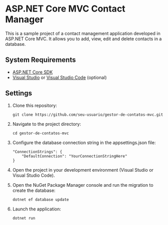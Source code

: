 # ASP.NET Core MVC Contact Manager

This is a sample project of a contact management application developed in ASP.NET Core MVC. It allows you to add, view, edit and delete contacts in a database.

## System Requirements

- [ASP.NET Core SDK](https://dotnet.microsoft.com/download)
- [Visual Studio](https://visualstudio.microsoft.com/) or [Visual Studio Code](https://code.visualstudio.com/) (optional)

## Settings

1. Clone this repository:

   ```shell
   git clone https://github.com/seu-usuario/gestor-de-contatos-mvc.git

2. Navigate to the project directory:
   ```shell
   cd gestor-de-contatos-mvc

3. Configure the database connection string in the appsettings.json file:
   ```shell
   "ConnectionStrings": {
       "DefaultConnection": "YourConnectionStringHere"
   }

4. Open the project in your development environment (Visual Studio or Visual Studio Code).

5. Open the NuGet Package Manager console and run the migration to create the database:
   ```shell
   dotnet ef database update

6. Launch the application:
   ```shell
   dotnet run

